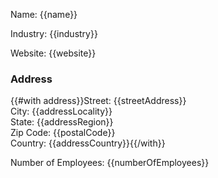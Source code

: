 Name: {{name}}

Industry: {{industry}}

Website: {{website}}

### Address
{{#with address}}Street: {{streetAddress}}\
City: {{addressLocality}}\
State: {{addressRegion}}\
Zip Code: {{postalCode}}\
Country: {{addressCountry}}{{/with}}

Number of Employees: {{numberOfEmployees}}
